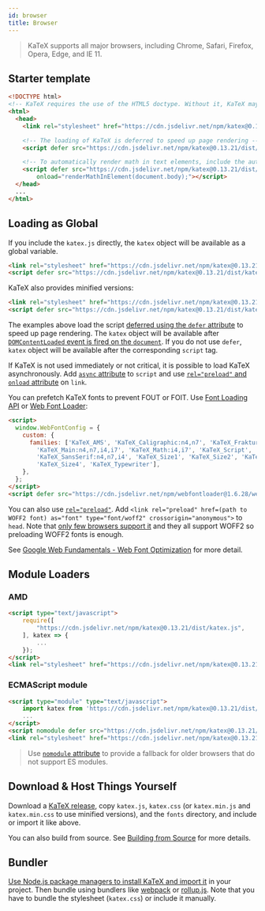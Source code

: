 ```yaml
---
id: browser
title: Browser
---
```

> KaTeX supports all major browsers, including Chrome, Safari, Firefox, Opera, Edge, and IE 11.

## Starter template

```html
<!DOCTYPE html>
<!-- KaTeX requires the use of the HTML5 doctype. Without it, KaTeX may not render properly -->
<html>
  <head>
    <link rel="stylesheet" href="https://cdn.jsdelivr.net/npm/katex@0.13.21/dist/katex.min.css" integrity="sha384-4Y/XYS9mD9HJ+dIEpYViUGob3atehZCmTPqyUCOLZHfe1iKgH/3tCGDCIDx+WNZc" crossorigin="anonymous">

    <!-- The loading of KaTeX is deferred to speed up page rendering -->
    <script defer src="https://cdn.jsdelivr.net/npm/katex@0.13.21/dist/katex.min.js" integrity="sha384-YT8NmKMJkaFK5r+P/VDFRWM8rjcA0BdmAc0fH8+gbzCiRgmxOZf9ws29ixle0N5w" crossorigin="anonymous"></script>

    <!-- To automatically render math in text elements, include the auto-render extension: -->
    <script defer src="https://cdn.jsdelivr.net/npm/katex@0.13.21/dist/contrib/auto-render.min.js" integrity="sha384-+XBljXPPiv+OzfbB3cVmLHf4hdUFHlWNZN5spNQ7rmHTXpd7WvJum6fIACpNNfIR" crossorigin="anonymous"
        onload="renderMathInElement(document.body);"></script>
  </head>
  ...
</html>
```

## Loading as Global
If you include the `katex.js` directly, the `katex` object will be available as
a global variable.

```html
<link rel="stylesheet" href="https://cdn.jsdelivr.net/npm/katex@0.13.21/dist/katex.css" integrity="sha384-EQM+8G3bjC2HvLViYXYdxu0yHqFhr2UGsQjM3dMlWPB402dAWuTCJAB/Tx5VGaRW" crossorigin="anonymous">
<script defer src="https://cdn.jsdelivr.net/npm/katex@0.13.21/dist/katex.js" integrity="sha384-Yt7knO1oijbzud1po1g4yLtwWSJKLV6P8tG1OqF/Vw4bcXGFs9L+fHEyA31Dp0qe" crossorigin="anonymous"></script>
```

KaTeX also provides minified versions:

```html
<link rel="stylesheet" href="https://cdn.jsdelivr.net/npm/katex@0.13.21/dist/katex.min.css" integrity="sha384-4Y/XYS9mD9HJ+dIEpYViUGob3atehZCmTPqyUCOLZHfe1iKgH/3tCGDCIDx+WNZc" crossorigin="anonymous">
<script defer src="https://cdn.jsdelivr.net/npm/katex@0.13.21/dist/katex.min.js" integrity="sha384-YT8NmKMJkaFK5r+P/VDFRWM8rjcA0BdmAc0fH8+gbzCiRgmxOZf9ws29ixle0N5w" crossorigin="anonymous"></script>
```

The examples above load the script [deferred using the `defer` attribute](https://developer.mozilla.org/en/HTML/Element/script#Attributes)
to speed up page rendering. The `katex` object will be available after
[`DOMContentLoaded` event is fired on the `document`](https://developer.mozilla.org/ko/docs/Web/Reference/Events/DOMContentLoaded).
If you do not use `defer`, `katex` object will be available after the corresponding
`script` tag.

If KaTeX is not used immediately or not critical, it is possible to load KaTeX
asynchronously. Add [`async` attribute](https://developer.mozilla.org/en/HTML/Element/script#Attributes)
to `script` and use [`rel="preload"` and `onload` attribute](https://github.com/filamentgroup/loadCSS)
on `link`.

You can prefetch KaTeX fonts to prevent FOUT or FOIT. Use [Font Loading API](https://developer.mozilla.org/en-US/docs/Web/API/CSS_Font_Loading_API)
or [Web Font Loader](https://github.com/typekit/webfontloader):

```html
<script>
  window.WebFontConfig = {
    custom: {
      families: ['KaTeX_AMS', 'KaTeX_Caligraphic:n4,n7', 'KaTeX_Fraktur:n4,n7',
        'KaTeX_Main:n4,n7,i4,i7', 'KaTeX_Math:i4,i7', 'KaTeX_Script',
        'KaTeX_SansSerif:n4,n7,i4', 'KaTeX_Size1', 'KaTeX_Size2', 'KaTeX_Size3',
        'KaTeX_Size4', 'KaTeX_Typewriter'],
    },
  };
</script>
<script defer src="https://cdn.jsdelivr.net/npm/webfontloader@1.6.28/webfontloader.js" integrity="sha256-4O4pS1SH31ZqrSO2A/2QJTVjTPqVe+jnYgOWUVr7EEc=" crossorigin="anonymous"></script>
```

You can also use [`rel="preload"`](https://developer.mozilla.org/en-US/docs/Web/HTML/Preloading_content).
Add `<link rel="preload" href=(path to WOFF2 font) as="font" type="font/woff2" crossorigin="anonymous">`
to `head`. Note that [only few browsers support it](https://caniuse.com/#feat=link-rel-preload)
and they all support WOFF2 so preloading WOFF2 fonts is enough.

See [Google Web Fundamentals - Web Font Optimization](https://developers.google.com/web/fundamentals/performance/optimizing-content-efficiency/webfont-optimization)
for more detail.

## Module Loaders
### AMD
```html
<script type="text/javascript">
    require([
        "https://cdn.jsdelivr.net/npm/katex@0.13.21/dist/katex.js",
    ], katex => {
        ...
    });
</script>
<link rel="stylesheet" href="https://cdn.jsdelivr.net/npm/katex@0.13.21/dist/katex.css" integrity="sha384-EQM+8G3bjC2HvLViYXYdxu0yHqFhr2UGsQjM3dMlWPB402dAWuTCJAB/Tx5VGaRW" crossorigin="anonymous">
```

### ECMAScript module
```html
<script type="module" type="text/javascript">
    import katex from 'https://cdn.jsdelivr.net/npm/katex@0.13.21/dist/katex.mjs';
    ...
</script>
<script nomodule defer src="https://cdn.jsdelivr.net/npm/katex@0.13.21/dist/katex.js" integrity="sha384-Yt7knO1oijbzud1po1g4yLtwWSJKLV6P8tG1OqF/Vw4bcXGFs9L+fHEyA31Dp0qe" crossorigin="anonymous"></script>
<link rel="stylesheet" href="https://cdn.jsdelivr.net/npm/katex@0.13.21/dist/katex.css" integrity="sha384-EQM+8G3bjC2HvLViYXYdxu0yHqFhr2UGsQjM3dMlWPB402dAWuTCJAB/Tx5VGaRW" crossorigin="anonymous">
```

> Use [`nomodule` attribute](https://developer.mozilla.org/en/HTML/Element/script#Attributes)
to provide a fallback for older browsers that do not support ES modules.

## Download & Host Things Yourself
Download a [KaTeX release](https://github.com/KaTeX/KaTeX/releases),
copy `katex.js`, `katex.css`
(or `katex.min.js` and `katex.min.css` to use minified versions),
and the `fonts` directory, and include or import it like above.

You can also build from source. See [Building from Source](node.md#building-from-source)
for more details.

## Bundler
[Use Node.js package managers to install KaTeX and import it](node.md) in your
project. Then bundle using bundlers like [webpack](https://webpack.js.org/) or
[rollup.js](https://rollupjs.org/). Note that you have to bundle the stylesheet
(`katex.css`) or include it manually.
